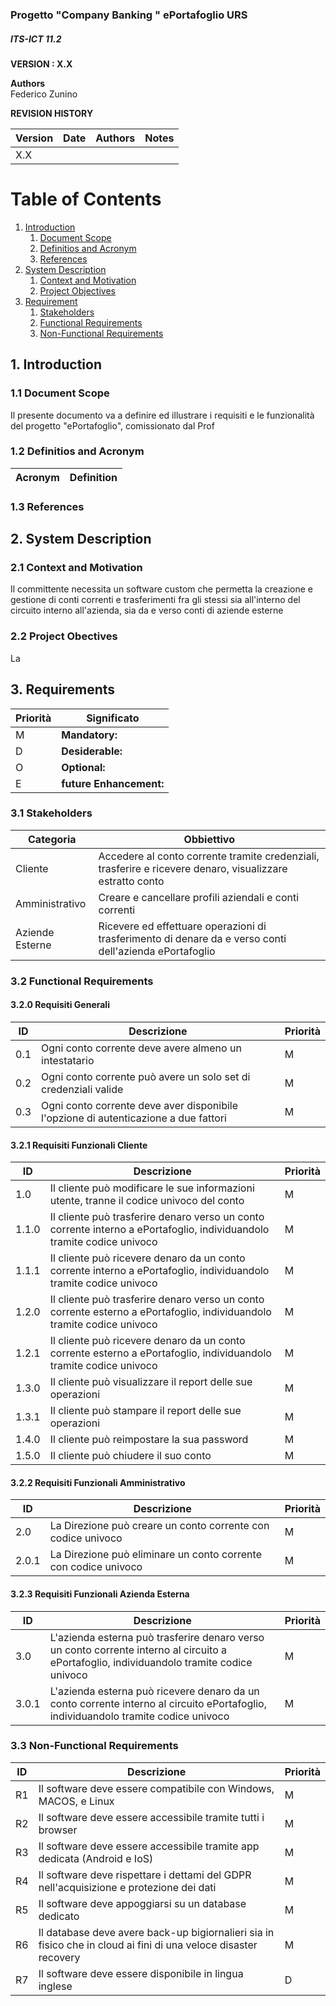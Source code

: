 
### Progetto "Company Banking " ePortafoglio URS
##### ITS-ICT 11.2

**VERSION : X.X**

**Authors**  
Federico Zunino

**REVISION HISTORY**

| Version    | Date        | Authors      | Notes        |
| ----------- | ----------- | ----------- | ----------- |
| X.X |  | |  |

# Table of Contents

1. [Introduction](#p1)
	1. [Document Scope](#sp1.1)
	2. [Definitios and Acronym](#sp1.2) 
	3. [References](#sp1.3)
2. [System Description](#p2)
	1. [Context and Motivation](#sp2.1)
	2. [Project Objectives](#sp2.2)
3. [Requirement](#p3)
 	1. [Stakeholders](#sp3.1)
 	2. [Functional Requirements](#sp3.2)
 	3. [Non-Functional Requirements](#sp3.3)
  
  

<a name="p1"></a>

## 1. Introduction

<a name="sp1.1"></a>

### 1.1 Document Scope

Il presente documento va a definire ed illustrare i requisiti e le funzionalità del progetto "ePortafoglio", comissionato dal Prof

<a name="sp1.2"></a>

### 1.2 Definitios and Acronym

| Acronym				| Definition | 
| ------------------------------------- | ----------- | 


<a name="sp1.3"></a>

### 1.3 References 

<a name="p2"></a>
## 2. System Description

<a name="sp2.1"></a>
### 2.1 Context and Motivation
Il committente necessita un software custom che permetta la creazione e gestione di conti correnti e trasferimenti fra gli stessi sia all'interno del circuito interno all'azienda, sia da e verso conti di aziende esterne

<a name="sp2.2"></a>
### 2.2 Project Obectives 
La 

<a name="p3"></a>

## 3. Requirements

| Priorità | Significato | 
| --------------- | ----------- | 
| M | **Mandatory:**   |
| D | **Desiderable:** |
| O | **Optional:**    |
| E | **future Enhancement:** |

<a name="sp3.1"></a>
### 3.1 Stakeholders

| Categoria | Obbiettivo |
| ----------- | ---------- | 
| Cliente | Accedere al conto corrente tramite credenziali, trasferire e ricevere denaro, visualizzare estratto conto |
| Amministrativo | Creare e cancellare profili aziendali e conti correnti |
| Aziende Esterne | Ricevere ed effettuare operazioni di trasferimento di denare da e verso conti dell'azienda ePortafoglio |

<a name="sp3.2"></a>
### 3.2 Functional Requirements 

#### 3.2.0 Requisiti Generali
| ID | Descrizione | Priorità |
| --------------- | ----------- | ---------- | 
| 0.1 | Ogni conto corrente deve avere almeno un intestatario | M |
| 0.2 | Ogni conto corrente può avere un solo set di credenziali valide | M |
| 0.3 | Ogni conto corrente deve aver disponibile l'opzione di autenticazione a due fattori | M |

#### 3.2.1 Requisiti Funzionali Cliente
| ID | Descrizione | Priorità |
| --------------- | ----------- | ---------- | 
| 1.0 |  Il cliente può modificare le sue informazioni utente, tranne il codice univoco del conto |M|
| 1.1.0 |  Il cliente può trasferire denaro verso un conto corrente interno a ePortafoglio, individuandolo tramite codice univoco |M|
| 1.1.1 |  Il cliente può ricevere denaro da un conto corrente interno a ePortafoglio, individuandolo tramite codice univoco |M|
| 1.2.0 |  Il cliente può trasferire denaro verso un conto corrente esterno a ePortafoglio, individuandolo tramite codice univoco |M|
| 1.2.1 |  Il cliente può ricevere denaro da un conto corrente esterno a ePortafoglio, individuandolo tramite codice univoco |M|
| 1.3.0 |  Il cliente può visualizzare il report delle sue operazioni |M|
| 1.3.1 |  Il cliente può stampare il report delle sue operazioni |M|
| 1.4.0 |  Il cliente può reimpostare la sua password |M|
| 1.5.0 |  Il cliente può chiudere il suo conto |M|


#### 3.2.2 Requisiti Funzionali Amministrativo
| ID | Descrizione | Priorità |
| --------------- | ----------- | ---------- | 
| 2.0 |  La Direzione può creare un conto corrente con codice univoco |M|
| 2.0.1 |  La Direzione può eliminare un conto corrente con codice univoco |M|

#### 3.2.3 Requisiti Funzionali Azienda Esterna
| ID | Descrizione | Priorità |
| --------------- | ----------- | ---------- | 
| 3.0|  L'azienda esterna può trasferire denaro verso un conto corrente interno al circuito a ePortafoglio, individuandolo tramite codice univoco |M|
| 3.0.1 |  L'azienda esterna può ricevere denaro da un conto corrente interno al circuito ePortafoglio, individuandolo tramite codice univoco |M|

<a name="sp3.3"></a>
### 3.3 Non-Functional Requirements 
 
| ID | Descrizione | Priorità |
| --------------- | ----------- | ---------- | 
| R1 | Il software deve essere compatibile con Windows, MACOS, e Linux |M|
| R2 | Il software deve essere accessibile tramite tutti i browser |M|
| R3 | Il software deve essere accessibile tramite app dedicata (Android e IoS) |M|
| R4 | Il software deve rispettare i dettami del GDPR nell'acquisizione e protezione dei dati |M|
| R5 | Il software deve appoggiarsi su un database dedicato |M|
| R6 | Il database deve avere back-up bigiornalieri sia in fisico che in cloud ai fini di una veloce disaster recovery |M|
| R7 | Il software deve essere disponibile in lingua inglese |D|